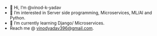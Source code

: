 - 👋 Hi, I’m @vinod-k-yadav
- 👀 I’m interested in Server side programming, Microservices, ML/AI and Python.
- 🌱 I’m currently learning Django/ Microservices.
- Reach me @ vinodyadav396@gmail.com.

<!---
vinod-k-yadav/vinod-k-yadav is a ✨ special ✨ repository because its `README.md` (this file) appears on your GitHub profile.
You can click the Preview link to take a look at your changes.
--->
